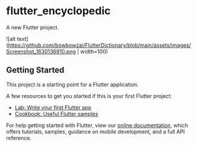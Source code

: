 # flutter_encyclopedic

A new Flutter project.

![alt text](https://github.com/bowbowzai/FlutterDictionary/blob/main/assets/images/Screenshot_1630136910.png | width=100)

## Getting Started

This project is a starting point for a Flutter application.

A few resources to get you started if this is your first Flutter project:

- [Lab: Write your first Flutter app](https://flutter.dev/docs/get-started/codelab)
- [Cookbook: Useful Flutter samples](https://flutter.dev/docs/cookbook)

For help getting started with Flutter, view our
[online documentation](https://flutter.dev/docs), which offers tutorials,
samples, guidance on mobile development, and a full API reference.
